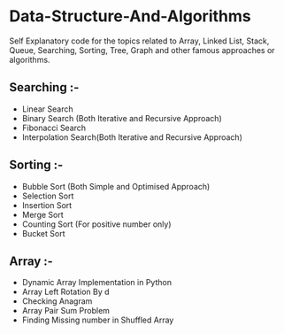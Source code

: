 # Data-Structure-And-Algorithms
Self Explanatory code for the topics related to Array, Linked List, Stack, Queue, Searching, Sorting, Tree, Graph and other famous approaches or algorithms.


## Searching :-
- Linear Search
- Binary Search (Both Iterative and Recursive Approach)
- Fibonacci Search
- Interpolation Search(Both Iterative and Recursive Approach)

## Sorting :- 
- Bubble Sort (Both Simple and Optimised Approach)
- Selection Sort
- Insertion Sort
- Merge Sort
- Counting Sort (For positive number only)
- Bucket Sort

## Array :-
- Dynamic Array Implementation in Python
- Array Left Rotation By d
- Checking Anagram
- Array Pair Sum Problem
- Finding Missing number in Shuffled Array
